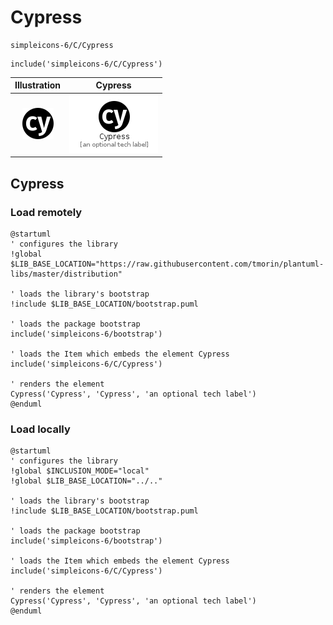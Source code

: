 # Cypress


```text
simpleicons-6/C/Cypress
```

```text
include('simpleicons-6/C/Cypress')
```



| Illustration | Cypress |
| :---: | :---: |
| ![illustration for Illustration](../../simpleicons-6/C/Cypress.png) | ![illustration for Cypress](../../simpleicons-6/C/Cypress.Local.png) |




## Cypress

### Load remotely
```plantuml
@startuml
' configures the library
!global $LIB_BASE_LOCATION="https://raw.githubusercontent.com/tmorin/plantuml-libs/master/distribution"

' loads the library's bootstrap
!include $LIB_BASE_LOCATION/bootstrap.puml

' loads the package bootstrap
include('simpleicons-6/bootstrap')

' loads the Item which embeds the element Cypress
include('simpleicons-6/C/Cypress')

' renders the element
Cypress('Cypress', 'Cypress', 'an optional tech label')
@enduml
```

### Load locally
```plantuml
@startuml
' configures the library
!global $INCLUSION_MODE="local"
!global $LIB_BASE_LOCATION="../.."

' loads the library's bootstrap
!include $LIB_BASE_LOCATION/bootstrap.puml

' loads the package bootstrap
include('simpleicons-6/bootstrap')

' loads the Item which embeds the element Cypress
include('simpleicons-6/C/Cypress')

' renders the element
Cypress('Cypress', 'Cypress', 'an optional tech label')
@enduml
```

